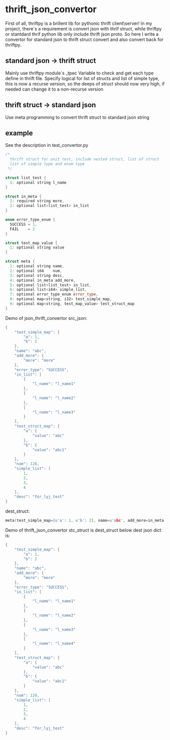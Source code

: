# thrift_json_convertor
First of all, thriftpy is a brillent lib for pythonic thrift client\server!
In my project, there`s a requirement is convert json with thrif struct, while thriftpy or stantdard thrif python lib only include thrift json proto.
So here I write a convertor for standard json to thrift struct convert and also convert back for thriftpy.

## standard json -> thrift struct
Mainly use thriftpy module`s _tpec Variable to check and get each type define in thrift file.
Specify logical for list of structs and list of simple type, this is now a recurse version, so the deeps of struct should now very high, if needed can change it to a non-recurse version 

## thrift struct -> standard json
Use meta programming to convert thrift struct to standard json string

## example
See the description in test_convertor.py 
``` c++
/*
  thrift struct for unit test, include nested struct, list of struct
  list of simple type and enum type
 */

struct list_test {
  1: optional string l_name
}

struct in_meta {
  1: required string more,
  2: optional list<list_test> in_list
}

enum error_type_enum {
  SUCCESS = 1,
  FAIL    = 2
}

struct test_map_value {
  1: optional string value
}

struct meta {
  1: optional string name,
  2: optional i64    num,
  3: optional string desc,
  4: optional in_meta add_more,
  5: optional list<list_test> in_list,
  6: optional list<i64> simple_list,
  7: optional error_type_enum error_type,
  8: optional map<string, i32> test_simple_map,
  9: optional map<string, test_map_value> test_struct_map
}
```
Demo of json_thrift_convertor
src_json:
``` c++
{
    "test_simple_map": {
        "a": 1,
        "b": 2
    },
    "name": "abc",
    "add_more": {
        "more": "more"
    },
    "error_type": "SUCCESS",
    "in_list": [
        {
            "l_name": "l_name1"
        },
        {
            "l_name": "l_name2"
        },
        {
            "l_name": "l_name3"
        }
    ],
    "test_struct_map": {
        "a": {
            "value": "abc"
        },
        "b": {
            "value": "abc1"
        }
    },
    "num": 128,
    "simple_list": [
        1,
        2,
        3,
        4
    ],
    "desc": "for_lyj_test"
}
```
dest_struct:
``` c++
meta(test_simple_map={u'a': 1, u'b': 2}, name=u'abc', add_more=in_meta(in_list=None, more=u'more'), error_type=1, in_list=[list_test(l_name=u'l_name1'), list_test(l_name=u'l_name2'), list_test(l_name=u'l_name3')], test_struct_map={u'a': test_map_value(value=u'abc'), u'b': test_map_value(value=u'abc1')}, num=128, simple_list=[1, 2, 3, 4], desc=u'for_lyj_test')
```

Demo of thrift_json_convertor 
stc_struct is dest_struct below
dest json dict is:
``` c++
{
    "test_simple_map": {
        "a": 1,
        "b": 2
    },
    "name": "abc",
    "add_more": {
        "more": "more"
    },
    "error_type": "SUCCESS",
    "in_list": [
        {
            "l_name": "l_name1"
        },
        {
            "l_name": "l_name2"
        },
        {
            "l_name": "l_name3"
        },
        {
            "l_name": "l_name4"
        }
    ],
    "test_struct_map": {
        "a": {
            "value": "abc"
        },
        "b": {
            "value": "abc1"
        }
    },
    "num": 128,
    "simple_list": [
        1,
        2,
        3,
        4
    ],
    "desc": "for_lyj_test"
}
```
